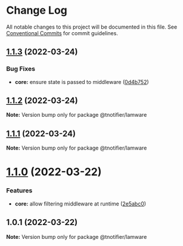 # Change Log

All notable changes to this project will be documented in this file.
See [Conventional Commits](https://conventionalcommits.org) for commit guidelines.

## [1.1.3](https://github.com/tnotifier/lamware/compare/@tnotifier/lamware@1.1.2...@tnotifier/lamware@1.1.3) (2022-03-24)


### Bug Fixes

* **core:** ensure state is passed to middleware ([0d4b752](https://github.com/tnotifier/lamware/commit/0d4b75292dcbebb6062903c40c66b32e82c326db))





## [1.1.2](https://github.com/tnotifier/lamware/compare/@tnotifier/lamware@1.1.1...@tnotifier/lamware@1.1.2) (2022-03-24)

**Note:** Version bump only for package @tnotifier/lamware





## [1.1.1](https://github.com/tnotifier/lamware/compare/@tnotifier/lamware@1.1.0...@tnotifier/lamware@1.1.1) (2022-03-24)

**Note:** Version bump only for package @tnotifier/lamware





# [1.1.0](https://github.com/tnotifier/lamware/compare/@tnotifier/lamware@1.0.1...@tnotifier/lamware@1.1.0) (2022-03-22)


### Features

* **core:** allow filtering middleware at runtime ([2e5abc0](https://github.com/tnotifier/lamware/commit/2e5abc090d5237e0ca4f601ed8a8dd204dcbf4da))





## 1.0.1 (2022-03-22)

**Note:** Version bump only for package @tnotifier/lamware
